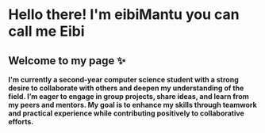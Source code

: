 <h1> Hello there! I'm eibiMantu you can call me Eibi</h1>
<b>
<h2>Welcome to my page ✨ </h2>
<b>
<p>  I'm currently a second-year computer science student with a strong desire to collaborate with others and deepen my understanding of the field. I&rsquo;m eager to engage in group projects, share ideas, and learn from my peers and mentors. My goal is to enhance my skills through teamwork and practical experience while contributing positively to collaborative efforts.</p>
